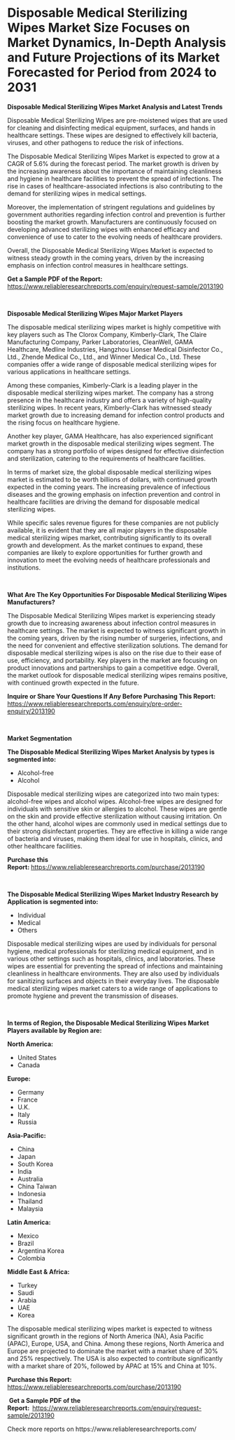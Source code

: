 <p><h1>Disposable Medical Sterilizing Wipes Market Size Focuses on Market Dynamics, In-Depth Analysis and Future Projections of its Market Forecasted for Period from 2024 to 2031</h1></p><p><strong>Disposable Medical Sterilizing Wipes Market Analysis and Latest Trends</strong></p>
<p><p>Disposable Medical Sterilizing Wipes are pre-moistened wipes that are used for cleaning and disinfecting medical equipment, surfaces, and hands in healthcare settings. These wipes are designed to effectively kill bacteria, viruses, and other pathogens to reduce the risk of infections.</p><p>The Disposable Medical Sterilizing Wipes Market is expected to grow at a CAGR of 5.6% during the forecast period. The market growth is driven by the increasing awareness about the importance of maintaining cleanliness and hygiene in healthcare facilities to prevent the spread of infections. The rise in cases of healthcare-associated infections is also contributing to the demand for sterilizing wipes in medical settings.</p><p>Moreover, the implementation of stringent regulations and guidelines by government authorities regarding infection control and prevention is further boosting the market growth. Manufacturers are continuously focused on developing advanced sterilizing wipes with enhanced efficacy and convenience of use to cater to the evolving needs of healthcare providers.</p><p>Overall, the Disposable Medical Sterilizing Wipes Market is expected to witness steady growth in the coming years, driven by the increasing emphasis on infection control measures in healthcare settings.</p></p>
<p><strong>Get a Sample PDF of the Report:&nbsp;</strong> <a href="https://www.reliableresearchreports.com/enquiry/request-sample/2013190">https://www.reliableresearchreports.com/enquiry/request-sample/2013190</a></p>
<p>&nbsp;</p>
<p><strong>Disposable Medical Sterilizing Wipes Major Market Players</strong></p>
<p><p>The disposable medical sterilizing wipes market is highly competitive with key players such as The Clorox Company, Kimberly-Clark, The Claire Manufacturing Company, Parker Laboratories, CleanWell, GAMA Healthcare, Medline Industries, Hangzhou Lionser Medical Disinfector Co., Ltd., Zhende Medical Co., Ltd., and Winner Medical Co., Ltd. These companies offer a wide range of disposable medical sterilizing wipes for various applications in healthcare settings.</p><p>Among these companies, Kimberly-Clark is a leading player in the disposable medical sterilizing wipes market. The company has a strong presence in the healthcare industry and offers a variety of high-quality sterilizing wipes. In recent years, Kimberly-Clark has witnessed steady market growth due to increasing demand for infection control products and the rising focus on healthcare hygiene.</p><p>Another key player, GAMA Healthcare, has also experienced significant market growth in the disposable medical sterilizing wipes segment. The company has a strong portfolio of wipes designed for effective disinfection and sterilization, catering to the requirements of healthcare facilities.</p><p>In terms of market size, the global disposable medical sterilizing wipes market is estimated to be worth billions of dollars, with continued growth expected in the coming years. The increasing prevalence of infectious diseases and the growing emphasis on infection prevention and control in healthcare facilities are driving the demand for disposable medical sterilizing wipes.</p><p>While specific sales revenue figures for these companies are not publicly available, it is evident that they are all major players in the disposable medical sterilizing wipes market, contributing significantly to its overall growth and development. As the market continues to expand, these companies are likely to explore opportunities for further growth and innovation to meet the evolving needs of healthcare professionals and institutions.</p></p>
<p>&nbsp;</p>
<p><strong>What Are The Key Opportunities For Disposable Medical Sterilizing Wipes Manufacturers?</strong></p>
<p><p>The Disposable Medical Sterilizing Wipes market is experiencing steady growth due to increasing awareness about infection control measures in healthcare settings. The market is expected to witness significant growth in the coming years, driven by the rising number of surgeries, infections, and the need for convenient and effective sterilization solutions. The demand for disposable medical sterilizing wipes is also on the rise due to their ease of use, efficiency, and portability. Key players in the market are focusing on product innovations and partnerships to gain a competitive edge. Overall, the market outlook for disposable medical sterilizing wipes remains positive, with continued growth expected in the future.</p></p>
<p><strong>Inquire or Share Your Questions If Any Before Purchasing This Report:</strong> <a href="https://www.reliableresearchreports.com/enquiry/pre-order-enquiry/2013190">https://www.reliableresearchreports.com/enquiry/pre-order-enquiry/2013190</a></p>
<p>&nbsp;</p>
<p><strong>Market Segmentation</strong></p>
<p><strong>The Disposable Medical Sterilizing Wipes Market Analysis by types is segmented into:</strong></p>
<p><ul><li>Alcohol-free</li><li>Alcohol</li></ul></p>
<p><p>Disposable medical sterilizing wipes are categorized into two main types: alcohol-free wipes and alcohol wipes. Alcohol-free wipes are designed for individuals with sensitive skin or allergies to alcohol. These wipes are gentle on the skin and provide effective sterilization without causing irritation. On the other hand, alcohol wipes are commonly used in medical settings due to their strong disinfectant properties. They are effective in killing a wide range of bacteria and viruses, making them ideal for use in hospitals, clinics, and other healthcare facilities.</p></p>
<p><strong>Purchase this Report:&nbsp;</strong><a href="https://www.reliableresearchreports.com/purchase/2013190">https://www.reliableresearchreports.com/purchase/2013190</a></p>
<p>&nbsp;</p>
<p><strong>The Disposable Medical Sterilizing Wipes Market Industry Research by Application is segmented into:</strong></p>
<p><ul><li>Individual</li><li>Medical</li><li>Others</li></ul></p>
<p><p>Disposable medical sterilizing wipes are used by individuals for personal hygiene, medical professionals for sterilizing medical equipment, and in various other settings such as hospitals, clinics, and laboratories. These wipes are essential for preventing the spread of infections and maintaining cleanliness in healthcare environments. They are also used by individuals for sanitizing surfaces and objects in their everyday lives. The disposable medical sterilizing wipes market caters to a wide range of applications to promote hygiene and prevent the transmission of diseases.</p></p>
<p>&nbsp;</p>
<p><strong>In terms of Region, the Disposable Medical Sterilizing Wipes Market Players available by Region are:</strong></p>
<p>
    <p> <strong> North America: </strong>
        <ul>
            <li>United States</li>
            <li>Canada</li>
        </ul>
        </p> 
    <p> <strong> Europe: </strong>
        <ul>
            <li>Germany</li>
            <li>France</li>
            <li>U.K.</li>
            <li>Italy</li>
            <li>Russia</li>
        </ul>
        </p> 
    <p> <strong> Asia-Pacific: </strong>
        <ul>
            <li>China</li>
            <li>Japan</li>
            <li>South Korea</li>
            <li>India</li>
            <li>Australia</li>
            <li>China Taiwan</li>
            <li>Indonesia</li>
            <li>Thailand</li>
            <li>Malaysia</li>
        </ul>
        </p> 
    <p> <strong> Latin America: </strong>
        <ul>
            <li>Mexico</li>
            <li>Brazil</li>
            <li>Argentina Korea</li>
            <li>Colombia</li>
        </ul>
        </p> 
    <p> <strong> Middle East & Africa: </strong>
        <ul>
            <li>Turkey</li>
            <li>Saudi</li>
            <li>Arabia</li>
            <li>UAE</li>
            <li>Korea</li>
        </ul>
    </p>
    </p>
<p><p>The disposable medical sterilizing wipes market is expected to witness significant growth in the regions of North America (NA), Asia Pacific (APAC), Europe, USA, and China. Among these regions, North America and Europe are projected to dominate the market with a market share of 30% and 25% respectively. The USA is also expected to contribute significantly with a market share of 20%, followed by APAC at 15% and China at 10%.</p></p>
<p><strong>Purchase this Report: </strong><a href="https://www.reliableresearchreports.com/purchase/2013190">https://www.reliableresearchreports.com/purchase/2013190</a></p>
<p>&nbsp;<strong>Get a Sample PDF of the Report:&nbsp;&nbsp;</strong><a href="https://www.reliableresearchreports.com/enquiry/request-sample/2013190">https://www.reliableresearchreports.com/enquiry/request-sample/2013190</a></p>
<p><strong></strong></p>
<p>Check more reports on https://www.reliableresearchreports.com/</p>